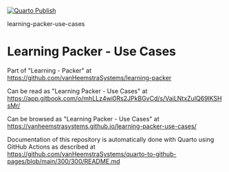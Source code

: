 [![Quarto Publish](https://github.com/vanHeemstraSystems/learning-packer-use-cases/actions/workflows/publish.yml/badge.svg)](https://github.com/vanHeemstraSystems/learning-packer-use-cases/actions/workflows/publish.yml)

learning-packer-use-cases
# Learning Packer - Use Cases

Part of "Learning - Packer" at https://github.com/vanHeemstraSystems/learning-packer

Can be read as "Learning Packer - Use Cases" at https://app.gitbook.com/o/mhLLz4wi0Rs2JPkBGvCd/s/VaiLNtxZulQ69lKSHsMr/

Can be browsed as "Learning Packer - Use Cases" at https://vanheemstrasystems.github.io/learning-packer-use-cases/

Documentation of this repository is automatically done with Quarto using GitHub Actions as described at https://github.com/vanHeemstraSystems/quarto-to-github-pages/blob/main/300/300/README.md
